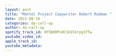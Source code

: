 ```yaml
---
layout: post
title: "Mattel Project Copywriter Robert Rudman "
date: 2021-08-10
categories: da-call-up
author: da-call-up
spotify_track_id: 0Y5NXRPv0CSkOl6rpgSfTw
youtube_video_id: 
apple_track_id: 
youtube_metadata: 
---
```

